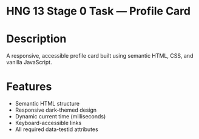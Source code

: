 # HNG 13 Stage 0 Task — Profile Card

# Description

A responsive, accessible profile card built using semantic HTML, CSS, and vanilla JavaScript.

# Features
- Semantic HTML structure
- Responsive dark-themed design
- Dynamic current time (milliseconds)
- Keyboard-accessible links
- All required data-testid attributes
